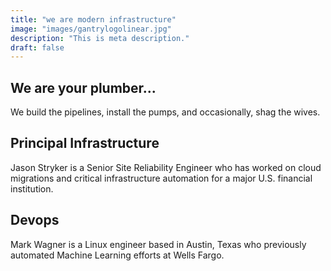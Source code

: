 ```yaml
---
title: "we are modern infrastructure"
image: "images/gantrylogolinear.jpg"
description: "This is meta description."
draft: false
---
```



## We are your plumber...

We build the pipelines, install the pumps, and occasionally, shag the wives.


## Principal Infrastructure 

Jason Stryker is a Senior Site Reliability Engineer who has worked on cloud migrations and critical infrastructure automation for a major U.S. financial institution.

## Devops

Mark Wagner is a Linux engineer based in Austin, Texas who previously automated Machine Learning efforts at Wells Fargo.